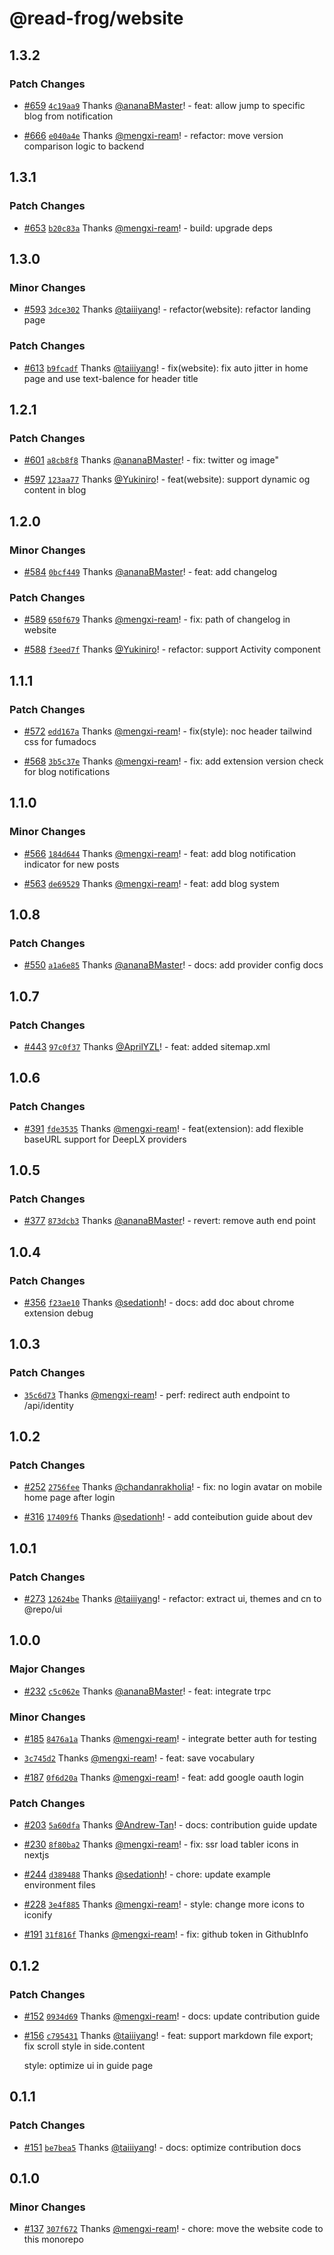 # @read-frog/website

## 1.3.2

### Patch Changes

- [#659](https://github.com/mengxi-ream/read-frog/pull/659) [`4c19aa9`](https://github.com/mengxi-ream/read-frog/commit/4c19aa9f37075306aeecb9aaf29628f2fa3a5eb1) Thanks [@ananaBMaster](https://github.com/ananaBMaster)! - feat: allow jump to specific blog from notification

- [#666](https://github.com/mengxi-ream/read-frog/pull/666) [`e040a4e`](https://github.com/mengxi-ream/read-frog/commit/e040a4ed8a065c9c022abafbfac9abd8f027468f) Thanks [@mengxi-ream](https://github.com/mengxi-ream)! - refactor: move version comparison logic to backend

## 1.3.1

### Patch Changes

- [#653](https://github.com/mengxi-ream/read-frog/pull/653) [`b20c83a`](https://github.com/mengxi-ream/read-frog/commit/b20c83ad84b2d7c12cc57b025c879e897e75f5f0) Thanks [@mengxi-ream](https://github.com/mengxi-ream)! - build: upgrade deps

## 1.3.0

### Minor Changes

- [#593](https://github.com/mengxi-ream/read-frog/pull/593) [`3dce302`](https://github.com/mengxi-ream/read-frog/commit/3dce3026c00b98dfef8a2747b99fb2cececaa4a1) Thanks [@taiiiyang](https://github.com/taiiiyang)! - refactor(website): refactor landing page

### Patch Changes

- [#613](https://github.com/mengxi-ream/read-frog/pull/613) [`b9fcadf`](https://github.com/mengxi-ream/read-frog/commit/b9fcadf884c6317f9ed5064df9a47cf1981b3075) Thanks [@taiiiyang](https://github.com/taiiiyang)! - fix(website): fix auto jitter in home page and use text-balence for header title

## 1.2.1

### Patch Changes

- [#601](https://github.com/mengxi-ream/read-frog/pull/601) [`a8cb8f8`](https://github.com/mengxi-ream/read-frog/commit/a8cb8f85515cdd63fb992f7126baf5f15798fd96) Thanks [@ananaBMaster](https://github.com/ananaBMaster)! - fix: twitter og image"

- [#597](https://github.com/mengxi-ream/read-frog/pull/597) [`123aa77`](https://github.com/mengxi-ream/read-frog/commit/123aa77c1ceb0bf0774ae7beb6fa84a85d5eb36e) Thanks [@Yukiniro](https://github.com/Yukiniro)! - feat(website): support dynamic og content in blog

## 1.2.0

### Minor Changes

- [#584](https://github.com/mengxi-ream/read-frog/pull/584) [`0bcf449`](https://github.com/mengxi-ream/read-frog/commit/0bcf449edffad09f5967f13bdcbf9851db69ff90) Thanks [@ananaBMaster](https://github.com/ananaBMaster)! - feat: add changelog

### Patch Changes

- [#589](https://github.com/mengxi-ream/read-frog/pull/589) [`650f679`](https://github.com/mengxi-ream/read-frog/commit/650f679a094f59173f96d9acb0bb1dd621f2249a) Thanks [@mengxi-ream](https://github.com/mengxi-ream)! - fix: path of changelog in website

- [#588](https://github.com/mengxi-ream/read-frog/pull/588) [`f3eed7f`](https://github.com/mengxi-ream/read-frog/commit/f3eed7f85f073ac3ff9869c581dc13daa3e4ddbc) Thanks [@Yukiniro](https://github.com/Yukiniro)! - refactor: support Activity component

## 1.1.1

### Patch Changes

- [#572](https://github.com/mengxi-ream/read-frog/pull/572) [`edd167a`](https://github.com/mengxi-ream/read-frog/commit/edd167afe5fb7e4360a9189f538eed441a169d30) Thanks [@mengxi-ream](https://github.com/mengxi-ream)! - fix(style): noc header tailwind css for fumadocs

- [#568](https://github.com/mengxi-ream/read-frog/pull/568) [`3b5c37e`](https://github.com/mengxi-ream/read-frog/commit/3b5c37e972e055837f4d729d532664bad1cb6c13) Thanks [@mengxi-ream](https://github.com/mengxi-ream)! - fix: add extension version check for blog notifications

## 1.1.0

### Minor Changes

- [#566](https://github.com/mengxi-ream/read-frog/pull/566) [`184d644`](https://github.com/mengxi-ream/read-frog/commit/184d6443062dbf9828fd5f3c29aae020e260b949) Thanks [@mengxi-ream](https://github.com/mengxi-ream)! - feat: add blog notification indicator for new posts

- [#563](https://github.com/mengxi-ream/read-frog/pull/563) [`de69529`](https://github.com/mengxi-ream/read-frog/commit/de6952956fbf844a4b2cde31ffa5a76accd2f6b7) Thanks [@mengxi-ream](https://github.com/mengxi-ream)! - feat: add blog system

## 1.0.8

### Patch Changes

- [#550](https://github.com/mengxi-ream/read-frog/pull/550) [`a1a6e85`](https://github.com/mengxi-ream/read-frog/commit/a1a6e8516e9cf5c171c8e404578a45f830307c1d) Thanks [@ananaBMaster](https://github.com/ananaBMaster)! - docs: add provider config docs

## 1.0.7

### Patch Changes

- [#443](https://github.com/mengxi-ream/read-frog/pull/443) [`97c0f37`](https://github.com/mengxi-ream/read-frog/commit/97c0f37fab323feaa99c80c659100ffe99d91bda) Thanks [@AprilYZL](https://github.com/AprilYZL)! - feat: added sitemap.xml

## 1.0.6

### Patch Changes

- [#391](https://github.com/mengxi-ream/read-frog/pull/391) [`fde3535`](https://github.com/mengxi-ream/read-frog/commit/fde3535c4bebfba81d584f5cde140c4af5f4b6df) Thanks [@mengxi-ream](https://github.com/mengxi-ream)! - feat(extension): add flexible baseURL support for DeepLX providers

## 1.0.5

### Patch Changes

- [#377](https://github.com/mengxi-ream/read-frog/pull/377) [`873dcb3`](https://github.com/mengxi-ream/read-frog/commit/873dcb3a66f075cab81324def6feb18fa6036646) Thanks [@ananaBMaster](https://github.com/ananaBMaster)! - revert: remove auth end point

## 1.0.4

### Patch Changes

- [#356](https://github.com/mengxi-ream/read-frog/pull/356) [`f23ae10`](https://github.com/mengxi-ream/read-frog/commit/f23ae10e8e5abc96913acee8dc0083f5b5e5ef71) Thanks [@sedationh](https://github.com/sedationh)! - docs: add doc about chrome extension debug

## 1.0.3

### Patch Changes

- [`35c6d73`](https://github.com/mengxi-ream/read-frog/commit/35c6d73688d484b6bdcd9daeb12fcaad72dcf271) Thanks [@mengxi-ream](https://github.com/mengxi-ream)! - perf: redirect auth endpoint to /api/identity

## 1.0.2

### Patch Changes

- [#252](https://github.com/mengxi-ream/read-frog/pull/252) [`2756fee`](https://github.com/mengxi-ream/read-frog/commit/2756feeaf3ffcd5e7d367882e18896a8ffa4d4ba) Thanks [@chandanrakholia](https://github.com/chandanrakholia)! - fix: no login avatar on mobile home page after login

- [#316](https://github.com/mengxi-ream/read-frog/pull/316) [`17409f6`](https://github.com/mengxi-ream/read-frog/commit/17409f6f9fc36882257b850007569b665da7b31a) Thanks [@sedationh](https://github.com/sedationh)! - add conteibution guide about dev

## 1.0.1

### Patch Changes

- [#273](https://github.com/mengxi-ream/read-frog/pull/273) [`12624be`](https://github.com/mengxi-ream/read-frog/commit/12624be6c5cbfcc9097a9c5c2c519a74e12a055f) Thanks [@taiiiyang](https://github.com/taiiiyang)! - refactor: extract ui, themes and cn to @repo/ui

## 1.0.0

### Major Changes

- [#232](https://github.com/mengxi-ream/read-frog/pull/232) [`c5c062e`](https://github.com/mengxi-ream/read-frog/commit/c5c062ea0ff71c6e0b96396e780406a4a1de18b5) Thanks [@ananaBMaster](https://github.com/ananaBMaster)! - feat: integrate trpc

### Minor Changes

- [#185](https://github.com/mengxi-ream/read-frog/pull/185) [`8476a1a`](https://github.com/mengxi-ream/read-frog/commit/8476a1af1c6f73813eb9e82df4e5a5fd406fd56e) Thanks [@mengxi-ream](https://github.com/mengxi-ream)! - integrate better auth for testing

- [`3c745d2`](https://github.com/mengxi-ream/read-frog/commit/3c745d2b10af534119066b9627edeaeefe3bc9e6) Thanks [@mengxi-ream](https://github.com/mengxi-ream)! - feat: save vocabulary

- [#187](https://github.com/mengxi-ream/read-frog/pull/187) [`0f6d20a`](https://github.com/mengxi-ream/read-frog/commit/0f6d20aff5ff23557bd880ab5eabc4765268c969) Thanks [@mengxi-ream](https://github.com/mengxi-ream)! - feat: add google oauth login

### Patch Changes

- [#203](https://github.com/mengxi-ream/read-frog/pull/203) [`5a60dfa`](https://github.com/mengxi-ream/read-frog/commit/5a60dfa4f37e9c1c87dfbe0363dcc62daf3951ee) Thanks [@Andrew-Tan](https://github.com/Andrew-Tan)! - docs: contribution guide update

- [#230](https://github.com/mengxi-ream/read-frog/pull/230) [`8f80ba2`](https://github.com/mengxi-ream/read-frog/commit/8f80ba22583e9f9641181050fb2be125305f27d1) Thanks [@mengxi-ream](https://github.com/mengxi-ream)! - fix: ssr load tabler icons in nextjs

- [#244](https://github.com/mengxi-ream/read-frog/pull/244) [`d389488`](https://github.com/mengxi-ream/read-frog/commit/d38948856434a06709e381d8b61cf6e3d1e50329) Thanks [@sedationh](https://github.com/sedationh)! - chore: update example environment files

- [#228](https://github.com/mengxi-ream/read-frog/pull/228) [`3e4f885`](https://github.com/mengxi-ream/read-frog/commit/3e4f8850507dad971fed84143a658220ab33b124) Thanks [@mengxi-ream](https://github.com/mengxi-ream)! - style: change more icons to iconify

- [#191](https://github.com/mengxi-ream/read-frog/pull/191) [`31f816f`](https://github.com/mengxi-ream/read-frog/commit/31f816fbd8b69a1a4781dc2210636344a11144b8) Thanks [@mengxi-ream](https://github.com/mengxi-ream)! - fix: github token in GithubInfo

## 0.1.2

### Patch Changes

- [#152](https://github.com/mengxi-ream/read-frog/pull/152) [`0934d69`](https://github.com/mengxi-ream/read-frog/commit/0934d69dba3ec7fdb4d048d006590e23c6057007) Thanks [@mengxi-ream](https://github.com/mengxi-ream)! - docs: update contribution guide

- [#156](https://github.com/mengxi-ream/read-frog/pull/156) [`c795431`](https://github.com/mengxi-ream/read-frog/commit/c795431ad4b8091fcb511afd7b79eda68d384200) Thanks [@taiiiyang](https://github.com/taiiiyang)! - feat: support markdown file export; fix scroll style in side.content

  style: optimize ui in guide page

## 0.1.1

### Patch Changes

- [#151](https://github.com/mengxi-ream/read-frog/pull/151) [`be7bea5`](https://github.com/mengxi-ream/read-frog/commit/be7bea57004e0db349bde5245fd7bc30f2fb8baf) Thanks [@taiiiyang](https://github.com/taiiiyang)! - docs: optimize contribution docs

## 0.1.0

### Minor Changes

- [#137](https://github.com/mengxi-ream/read-frog/pull/137) [`307f672`](https://github.com/mengxi-ream/read-frog/commit/307f672a26b600b2b765c3d3612c440d71908027) Thanks [@mengxi-ream](https://github.com/mengxi-ream)! - chore: move the website code to this monorepo

